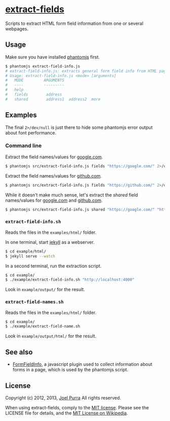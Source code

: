 # [extract-fields](https://github.com/joelpurra/extract-fields)

Scripts to extract HTML form field information from one or several webpages.



## Usage

Make sure you have installed [phantomjs](http://phantomjs.org/) first.

```bash
$ phantomjs extract-field-info.js
# extract-field-info.js: extracts general form field info from HTML pages over HTTP.
# Usage: extract-field-info.js <mode> [arguments]
#   MODE 		 ARGUMENTS
#   ---- 		 ---------
#   help
#   fields 		  address
#   shared 		  address1  address2  more
```



## Examples

The final `2>/dev/null` is just there to hide some phantomjs error output about font performance.


### Command line

Extract the field names/values for [google.com](https://google.com/).

```bash
$ phantomjs src/extract-field-info.js fields "https://google.com/" 2>/dev/null
```

Extract the field names/values for [github.com](https://github.com/).

```bash
$ phantomjs src/extract-field-info.js fields "https://github.com/" 2>/dev/null
```

While it doesn't make much sense, let's extract the *shared* field names/values for [google.com](https://google.com/) and [github.com](https://github.com/).

```bash
$ phantomjs src/extract-field-info.js shared "https://google.com/" "https://github.com/" 2>/dev/null
```


### `extract-field-info.sh`

Reads the files in the `examples/html/` folder.

In one terminal, start [jekyll](http://jekyllrb.com/) as a webserver.

```bash
$ cd example/html/
$ jekyll serve --watch
```

In a second terminal, run the extraction script.

```bash
$ cd example/
$ ./example/extract-field-info.sh "http://localhost:4000"
```

Look in `example/output/` for the result.


### `extract-field-names.sh`

Reads the files in the `examples/html/` folder.

```bash
$ cd example/
$ ./example/extract-field-name.sh
```

Look in `example/output/html/` for the result.



## See also

- [FormFieldInfo](https://github.com/joelpurra/formfieldinfo), a javascript plugin used to collect information about forms in a page, which is used by the phantomjs script.


## License

Copyright (c) 2012, 2013, [Joel Purra](http://joelpurra.com/) All rights reserved.

When using extract-fields, comply to the [MIT license](http://joelpurra.mit-license.org/2012-2013). Please see the LICENSE file for details, and the [MIT License on Wikipedia](http://en.wikipedia.org/wiki/MIT_License).
